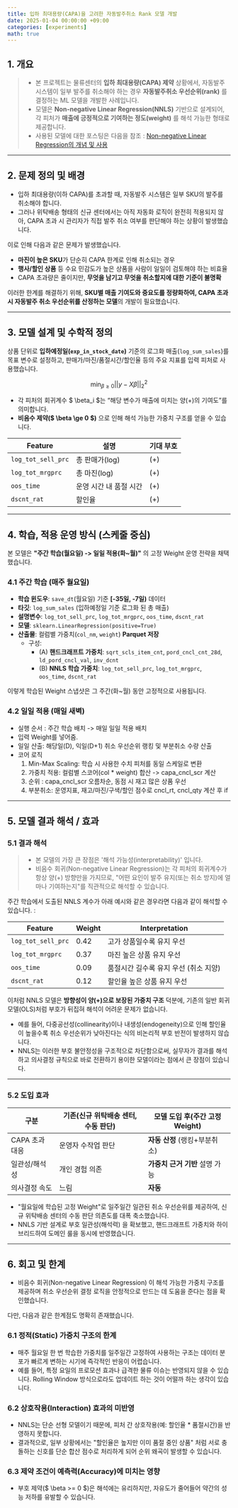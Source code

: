 ```yaml
---
title: 입하 최대용량(CAPA)을 고려한 자동발주취소 Rank 모델 개발
date: 2025-01-04 00:00:00 +09:00
categories: [experiments]
math: true
---
```


## 1. 개요

> - 본 프로젝트는 물류센터의 **입하 최대용량(CAPA) 제약** 상황에서, 자동발주 시스템이 일부 발주를 취소해야 하는 경우 **자동발주취소 우선순위(rank)** 를 결정하는 ML 모델을 개발한 사례입니다.
> - 모델은 **Non-negative Linear Regression(NNLS)** 기반으로 설계되어, 각 피처가 **매출에 긍정적으로 기여하는 정도(weight)** 를 해석 가능한 형태로 제공합니다.
> - 사용된 모델에 대한 포스팅은 다음을 참조 : [Non-negative Linear Regression의 개념 및 사용](https://data-bility.github.io/posts/Non-negative-Linear-Regression%EC%9D%98-%EA%B0%9C%EB%85%90-%EB%B0%8F-%EC%82%AC%EC%9A%A9/)

---

## 2. 문제 정의 및 배경

- 입하 최대용량(이하 CAPA)를 초과할 때, 자동발주 시스템은 일부 SKU의 발주를 취소해야 합니다.
- 그러나 위탁배송 형태의 신규 센터에서는 아직 자동화 로직이 완전히 적용되지 않아, CAPA 초과 시 관리자가 직접 발주 취소 여부를 판단해야 하는 상황이 발생했습니다.

이로 인해 다음과 같은 문제가 발생했습니다.

- **마진이 높은 SKU**가 단순히 CAPA 한계로 인해 취소되는 경우
- **행사/할인 상품** 등 수요 민감도가 높은 상품을 사람이 일일이 검토해야 하는 비효율
- CAPA 초과량은 줄이지만, **무엇을 남기고 무엇을 취소할지에 대한 기준이 불명확**

이러한 한계를 해결하기 위해, **SKU별 매출 기여도와 중요도를 정량화하여, CAPA 초과 시 자동발주 취소 우선순위를 산정하는 모델**의 개발이 필요했습니다.

---

## 3. 모델 설계 및 수학적 정의

상품 단위로 **입하예정일(`exp_in_stock_date`)** 기준의 로그화 매출(`log_sum_sales`)를 목표 변수로 설정하고, 판매가/마진/품절시간/할인율 등의 주요 지표를 입력 피처로 사용했습니다.

$$
\min_{\beta \ge 0} ||y - X\beta||_2^2
$$

- 각 피처의 회귀계수 $ \beta_i $는 “해당 변수가 매출에 미치는 양(+)의 기여도”를 의미합니다.
- **비음수 제약($ \beta \ge 0 $)** 으로 인해 해석 가능한 가중치 구조를 얻을 수 있습니다.

| Feature | 설명 | 기대 부호 |
|----------|------|-------|
| `log_tot_sell_prc` | 총 판매가(log) | (+)   |
| `log_tot_mrgprc` | 총 마진(log) | (+)   |
| `oos_time` | 운영 시간 내 품절 시간 | (+)   |
| `dscnt_rat` | 할인율 | (+)   |


---

## 4. 학습, 적용 운영 방식 (스케줄 중심)

본 모델은 **"주간 학습(월요일) -> 일일 적용(화~월)"** 의 고정 Weight 운영 전략을 채택했습니다.

### 4.1 주간 학습 (매주 월요일)

- **학습 윈도우**: `save_dt`(월요일) 기준 **[-35일, -7일)** 데이터
- **타깃**: `log_sum_sales` (입하예정일 기준 로그화 된 총 매출)
- **설명변수**: `log_tot_sell_prc`, `log_tot_mrgprc`, `oos_time`, `dscnt_rat`
- **모델**: `sklearn.LinearRegression(positive=True)`
- **산출물**: 컬럼별 가중치(`col_nm`, `weight`) **Parquet 저장**
  - 구성:
    - (A) **핸드크래프트 가중치**: `sqrt_scls_item_cnt`, `pord_cncl_cnt_28d`, `ld_pord_cncl_val`, `inv_dcnt`
    - (B) **NNLS 학습 가중치**: `log_tot_sell_prc`, `log_tot_mrgprc`, `oos_time`, `dscnt_rat`

이렇게 학습된 Weight 스냅샷은 그 주간(화~월) 동안 고정적으로 사용됩니다.

### 4.2 일일 적용 (매일 새벽)
- 실행 순서 : 주간 학습 배치 -> 매일 일일 적용 배치 
- 입력 Weight를 넣어줌.
- 일일 산출: 해당일(D), 익일(D+1) 취소 우선순위 랭킹 및 부분취소 수량 산출
- 코어 로직
  1. Min-Max Scaling: 학습 시 사용한 수치 피처를 동일 스케일로 변환
  2. 가중치 적용: 컬럼별 스코어(col * weight) 합산 -> capa_cncl_scr 계산 
  3. 순위 : capa_cncl_scr 오름차순, 동점 시 재고 많은 상품 우선 
  4. 부분취소: 운영지표, 재고/마진/구색/할인 점수로 cncl_rt, cncl_qty 계산 후 if

---

## 5. 모델 결과 해석 / 효과
### 5.1 결과 해석
> - 본 모델의 가장 큰 장점은 '해석 가능성(interpretability)' 입니다. 
> - 비음수 회귀(Non-negative Linear Regression)는 각 피처의 회귀계수가 항상 양(+) 방향만을 가지므로, "어떤 요인이 발주 유지(또는 취소 방지)에 얼마나 기여하는지"를 직관적으로 해석할 수 있습니다.

주간 학습에서 도출된 NNLS 계수가 아래 예시와 같은 경우라면 다음과 같이 해석할 수 있습니다. :

| Feature            | Weight | Interpretation                 |
| ------------------ | ------ |--------------------------------|
| `log_tot_sell_prc` | 0.42   | 고가 상품일수록 유지 우선                 |
| `log_tot_mrgprc`   | 0.37   | 마진 높은 상품 유지 우선                 |
| `oos_time`         | 0.09   | 품절시간 길수록 유지 우선 (취소 지양) |
| `dscnt_rat`        | 0.12   | 할인율 높은 상품 유지 우선                |

이처럼 NNLS 모델은 **방향성이 양(+)으로 보장된 가중치 구조** 덕분에, 기존의 일반 회귀모델(OLS)처럼 부호가 뒤집혀 해석이 어려운 문제가 없습니다.

- 예를 들어, 다중공선성(collinearity)이나 내생성(endogeneity)으로 인해 할인율이 높을수록 취소 우선순위가 낮아진다는 식의 비논리적 부호 반전이 발생하지 않습니다.
- NNLS는 이러한 부호 불안정성을 구조적으로 차단함으로써, 실무자가 결과를 해석하고 의사결정 규칙으로 바로 전환하기 용이한 모델이라는 점에서 큰 장점이 있습니다.

---

### 5.2 도입 효과


| 구분         | 기존(신규 위탁배송 센터, 수동 판단) | 모델 도입 후(주간 고정 Weight) |
| ---------- | --------------------- |-----------------------|
| CAPA 초과 대응 | 운영자 수작업 판단            | **자동 산정** (랭킹+부분취소)   |
| 일관성/해석성    | 개인 경험 의존              | **가중치 근거 기반** 설명 가능   |
| 의사결정 속도    | 느림                    | **자동**                |


- "월요일에 학습된 고정 Weight"로 일주일간 일관된 취소 우선순위를 제공하여, 신규 위탁배송 센터의 수동 판단 의존도를 대폭 축소했습니다.
- NNLS 기반 설계로 부호 일관성(해석력) 을 확보했고, 핸드크래프트 가중치와 하이브리드하여 도메인 룰을 동시에 반영했습니다.

---

## 6. 회고 및 한계
- 비음수 회귀(Non-negative Linear Regression) 이 해석 가능한 가중치 구조를 제공하며 취소 우선순위 결정 로직을 안정적으로 만드는 데 도움을 준다는 점을 확인했습니다.

다만, 다음과 같은 한계점도 명확히 존재했습니다.

### 6.1 정적(Static) 가중치 구조의 한계
- 매주 월요일 한 번 학습한 가중치를 일주일간 고정하여 사용하는 구조는 데이터 분포가 빠르게 변하는 시기에 즉각적인 반응이 어렵습니다. 
- 예를 들어, 특정 요일의 프로모션 효과나 급격한 물류 이슈는 반영되지 않을 수 있습니다. Rolling Window 방식으로라도 업데이트 하는 것이 어떨까 하는 생각이 있습니다.

### 6.2 상호작용(Interaction) 효과의 미반영
- NNLS는 단순 선형 모델이기 때문에, 피처 간 상호작용(예: 할인율 * 품절시간)을 반영하지 못합니다.
- 결과적으로, 일부 상황에서는 "할인율은 높지만 이미 품절 중인 상품" 처럼 서로 충돌하는 신호를 단순 합산 점수로 처리하게 되어 순위 왜곡이 발생할 수 있습니다.

### 6.3 제약 조건이 예측력(Accuracy)에 미치는 영향
- 부호 제약($ \beta >= 0 $)은 해석에는 유리하지만, 자유도가 줄어들어 약간의 성능 저하를 유발할 수 있습니다.
